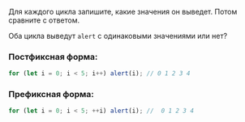 Для каждого цикла запишите, какие значения он выведет. Потом сравните с ответом.

Оба цикла выведут `alert` с одинаковыми значениями или нет?

### Постфиксная форма:

```js
for (let i = 0; i < 5; i++) alert(i); // 0 1 2 3 4
```

### Префиксная форма:

```js
for (let i = 0; i < 5; ++i) alert(i); //  0 1 2 3 4
```
